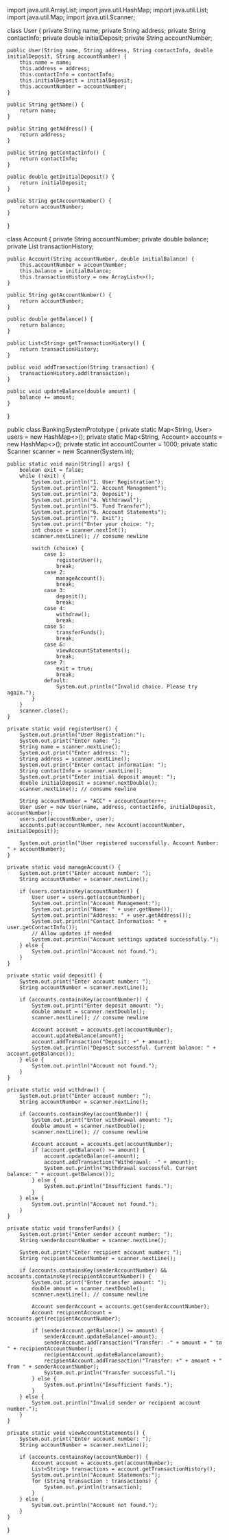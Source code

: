 import java.util.ArrayList;
import java.util.HashMap;
import java.util.List;
import java.util.Map;
import java.util.Scanner;

class User {
    private String name;
    private String address;
    private String contactInfo;
    private double initialDeposit;
    private String accountNumber;

    public User(String name, String address, String contactInfo, double initialDeposit, String accountNumber) {
        this.name = name;
        this.address = address;
        this.contactInfo = contactInfo;
        this.initialDeposit = initialDeposit;
        this.accountNumber = accountNumber;
    }

    public String getName() {
        return name;
    }

    public String getAddress() {
        return address;
    }

    public String getContactInfo() {
        return contactInfo;
    }

    public double getInitialDeposit() {
        return initialDeposit;
    }

    public String getAccountNumber() {
        return accountNumber;
    }
}

class Account {
    private String accountNumber;
    private double balance;
    private List<String> transactionHistory;

    public Account(String accountNumber, double initialBalance) {
        this.accountNumber = accountNumber;
        this.balance = initialBalance;
        this.transactionHistory = new ArrayList<>();
    }

    public String getAccountNumber() {
        return accountNumber;
    }

    public double getBalance() {
        return balance;
    }

    public List<String> getTransactionHistory() {
        return transactionHistory;
    }

    public void addTransaction(String transaction) {
        transactionHistory.add(transaction);
    }

    public void updateBalance(double amount) {
        balance += amount;
    }
}

public class BankingSystemPrototype {
    private static Map<String, User> users = new HashMap<>();
    private static Map<String, Account> accounts = new HashMap<>();
    private static int accountCounter = 1000;
    private static Scanner scanner = new Scanner(System.in);

    public static void main(String[] args) {
        boolean exit = false;
        while (!exit) {
            System.out.println("1. User Registration");
            System.out.println("2. Account Management");
            System.out.println("3. Deposit");
            System.out.println("4. Withdrawal");
            System.out.println("5. Fund Transfer");
            System.out.println("6. Account Statements");
            System.out.println("7. Exit");
            System.out.print("Enter your choice: ");
            int choice = scanner.nextInt();
            scanner.nextLine(); // consume newline

            switch (choice) {
                case 1:
                    registerUser();
                    break;
                case 2:
                    manageAccount();
                    break;
                case 3:
                    deposit();
                    break;
                case 4:
                    withdraw();
                    break;
                case 5:
                    transferFunds();
                    break;
                case 6:
                    viewAccountStatements();
                    break;
                case 7:
                    exit = true;
                    break;
                default:
                    System.out.println("Invalid choice. Please try again.");
            }
        }
        scanner.close();
    }

    private static void registerUser() {
        System.out.println("User Registration:");
        System.out.print("Enter name: ");
        String name = scanner.nextLine();
        System.out.print("Enter address: ");
        String address = scanner.nextLine();
        System.out.print("Enter contact information: ");
        String contactInfo = scanner.nextLine();
        System.out.print("Enter initial deposit amount: ");
        double initialDeposit = scanner.nextDouble();
        scanner.nextLine(); // consume newline

        String accountNumber = "ACC" + accountCounter++;
        User user = new User(name, address, contactInfo, initialDeposit, accountNumber);
        users.put(accountNumber, user);
        accounts.put(accountNumber, new Account(accountNumber, initialDeposit));

        System.out.println("User registered successfully. Account Number: " + accountNumber);
    }

    private static void manageAccount() {
        System.out.print("Enter account number: ");
        String accountNumber = scanner.nextLine();

        if (users.containsKey(accountNumber)) {
            User user = users.get(accountNumber);
            System.out.println("Account Management:");
            System.out.println("Name: " + user.getName());
            System.out.println("Address: " + user.getAddress());
            System.out.println("Contact Information: " + user.getContactInfo());
            // Allow updates if needed
            System.out.println("Account settings updated successfully.");
        } else {
            System.out.println("Account not found.");
        }
    }

    private static void deposit() {
        System.out.print("Enter account number: ");
        String accountNumber = scanner.nextLine();

        if (accounts.containsKey(accountNumber)) {
            System.out.print("Enter deposit amount: ");
            double amount = scanner.nextDouble();
            scanner.nextLine(); // consume newline

            Account account = accounts.get(accountNumber);
            account.updateBalance(amount);
            account.addTransaction("Deposit: +" + amount);
            System.out.println("Deposit successful. Current balance: " + account.getBalance());
        } else {
            System.out.println("Account not found.");
        }
    }

    private static void withdraw() {
        System.out.print("Enter account number: ");
        String accountNumber = scanner.nextLine();

        if (accounts.containsKey(accountNumber)) {
            System.out.print("Enter withdrawal amount: ");
            double amount = scanner.nextDouble();
            scanner.nextLine(); // consume newline

            Account account = accounts.get(accountNumber);
            if (account.getBalance() >= amount) {
                account.updateBalance(-amount);
                account.addTransaction("Withdrawal: -" + amount);
                System.out.println("Withdrawal successful. Current balance: " + account.getBalance());
            } else {
                System.out.println("Insufficient funds.");
            }
        } else {
            System.out.println("Account not found.");
        }
    }

    private static void transferFunds() {
        System.out.print("Enter sender account number: ");
        String senderAccountNumber = scanner.nextLine();

        System.out.print("Enter recipient account number: ");
        String recipientAccountNumber = scanner.nextLine();

        if (accounts.containsKey(senderAccountNumber) && accounts.containsKey(recipientAccountNumber)) {
            System.out.print("Enter transfer amount: ");
            double amount = scanner.nextDouble();
            scanner.nextLine(); // consume newline

            Account senderAccount = accounts.get(senderAccountNumber);
            Account recipientAccount = accounts.get(recipientAccountNumber);

            if (senderAccount.getBalance() >= amount) {
                senderAccount.updateBalance(-amount);
                senderAccount.addTransaction("Transfer: -" + amount + " to " + recipientAccountNumber);
                recipientAccount.updateBalance(amount);
                recipientAccount.addTransaction("Transfer: +" + amount + " from " + senderAccountNumber);
                System.out.println("Transfer successful.");
            } else {
                System.out.println("Insufficient funds.");
            }
        } else {
            System.out.println("Invalid sender or recipient account number.");
        }
    }

    private static void viewAccountStatements() {
        System.out.print("Enter account number: ");
        String accountNumber = scanner.nextLine();

        if (accounts.containsKey(accountNumber)) {
            Account account = accounts.get(accountNumber);
            List<String> transactions = account.getTransactionHistory();
            System.out.println("Account Statements:");
            for (String transaction : transactions) {
                System.out.println(transaction);
            }
        } else {
            System.out.println("Account not found.");
        }
    }
}
